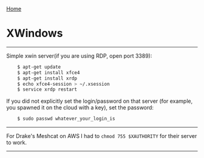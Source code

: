[Home](Readme.md)
# XWindows

---

Simple xwin server(if you are using RDP, open port 3389):

```bash
    $ apt-get update
    $ apt-get install xfce4
    $ apt-get install xrdp
    $ echo xfce4-session > ~/.xsession
    $ service xrdp restart
```

If you did not explicitly set the login/password on that server
(for example, you spawned it on the cloud with a key), set the password:

```bash
    $ sudo passwd whatever_your_login_is
```

---

For Drake's Meshcat on AWS I had to `chmod 755 $XAUTHORITY` for their server to work.

---